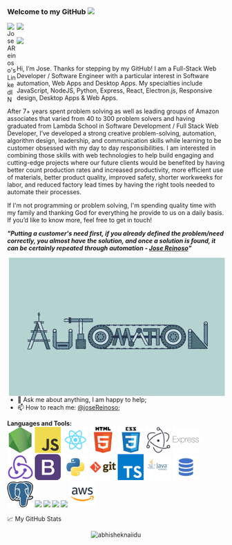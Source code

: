 ### Welcome to my GitHub <img src="https://media.giphy.com/media/hvRJCLFzcasrR4ia7z/giphy.gif" width="25px">

<a href="https://www.linkedin.com/in/josereinoso/">
  <img align="left" alt="JoseAReinoso's LinkedIN" width="22px" src="https://raw.githubusercontent.com/peterthehan/peterthehan/master/assets/linkedin.svg" />
</a>


![](https://visitor-badge.glitch.me/badge?page_id=JoseAReinoso.JoseAReinoso)

![](https://visitor-badge.glitch.me/badge?page_id=JoseAReinoso.JoseAReinoso)



<br />

Hi, I’m Jose. Thanks for stepping by my GitHub! I am a Full-Stack Web Developer / Software Engineer with a particular interest in Software automation, Web Apps and Desktop Apps. My specialties include JavaScript, NodeJS, Python, Express, React, Electron.js, Responsive design, Desktop Apps & Web Apps.

After 7+ years spent problem solving as well as leading groups of Amazon associates that varied from 40 to 300 problem solvers and having graduated from Lambda School in Software Development / Full Stack Web Developer, I’ve developed a strong creative problem-solving, automation, algorithm design, leadership, and communication skills while learning to be customer obsessed with my day to day responsibilities. I am interested in combining those skills with web technologies to help build engaging and cutting-edge projects where our future clients would be benefited by having better count production rates and increased productivity, more efficient use of materials, better product quality, improved safety, shorter workweeks for labor, and reduced factory lead times by having the right tools needed to automate their processes. 

If I'm not programming or problem solving, I'm spending quality time with my family and thanking God for everything he provide to us on a daily basis. If you’d like to know more, feel free to get in touch!

***"Putting a customer's need first, if you already defined the problem/need correctly, you almost have the solution, and once a solution is found, it can be certainly repeated through automation - [Jose Reinoso](https://www.linkedin.com/in/josereinoso/)"***


  <img align="right" alt="GIF" src="https://github.com/JoseAReinoso/JoseAReinoso/blob/main/code.gif" width="500" height="320" />
  
- 💬 Ask me about anything, I am happy to help;
- 📫 How to reach me: [@joseReinoso](https://www.linkedin.com/in/josereinoso/);

**Languages and Tools:**  
<code><img height="60" src="https://raw.githubusercontent.com/github/explore/80688e429a7d4ef2fca1e82350fe8e3517d3494d/topics/nodejs/nodejs.png"></code>
<code><img height="60" src="https://raw.githubusercontent.com/github/explore/80688e429a7d4ef2fca1e82350fe8e3517d3494d/topics/javascript/javascript.png"></code>
<code><img height="60" src="https://raw.githubusercontent.com/github/explore/80688e429a7d4ef2fca1e82350fe8e3517d3494d/topics/react/react.png"></code>
<code><img height="60" src="https://raw.githubusercontent.com/github/explore/80688e429a7d4ef2fca1e82350fe8e3517d3494d/topics/html/html.png"></code>
<code><img height="60" src="https://raw.githubusercontent.com/github/explore/80688e429a7d4ef2fca1e82350fe8e3517d3494d/topics/css/css.png"></code>
<code><img height="60" src="https://raw.githubusercontent.com/github/explore/80688e429a7d4ef2fca1e82350fe8e3517d3494d/topics/electron/electron.png"></code>
<code><img height="60" src="https://raw.githubusercontent.com/github/explore/80688e429a7d4ef2fca1e82350fe8e3517d3494d/topics/express/express.png"></code>
<code><img height="60" src="https://raw.githubusercontent.com/github/explore/80688e429a7d4ef2fca1e82350fe8e3517d3494d/topics/redux/redux.png"></code>
<code><img height="60" src="https://raw.githubusercontent.com/github/explore/80688e429a7d4ef2fca1e82350fe8e3517d3494d/topics/bootstrap/bootstrap.png"></code>
<code><img height="60" src="https://raw.githubusercontent.com/github/explore/80688e429a7d4ef2fca1e82350fe8e3517d3494d/topics/python/python.png"></code>
<code><img height="60" src="https://raw.githubusercontent.com/github/explore/80688e429a7d4ef2fca1e82350fe8e3517d3494d/topics/git/git.png"></code>
<code><img height="60" src="https://raw.githubusercontent.com/github/explore/80688e429a7d4ef2fca1e82350fe8e3517d3494d/topics/typescript/typescript.png"></code>
<code><img height="60" src="https://raw.githubusercontent.com/github/explore/80688e429a7d4ef2fca1e82350fe8e3517d3494d/topics/java/java.png"></code>
<code><img height="60" src="https://raw.githubusercontent.com/github/explore/80688e429a7d4ef2fca1e82350fe8e3517d3494d/topics/sql/sql.png"></code>
<code><img height="60" src="https://raw.githubusercontent.com/github/explore/80688e429a7d4ef2fca1e82350fe8e3517d3494d/topics/postgresql/postgresql.png"></code>
<code><img height="60" src="https://miro.medium.com/max/350/1*5i1_LPEiMqqEuAmYhcmcIw.png"></code> 
<code><img height="60" src="https://miro.medium.com/max/1035/1*k0QFBnA2btydUOh7Lwc4wQ.png"></code>
<code><img height="60" src="https://lh3.googleusercontent.com/proxy/8pc9ZumyoVcYv_Q_p75hijv_tLTLzs3cKhp0PEvIVPuQyYOfQVARU2vQPpgk_UDylVmZ_SM6y0IoTAG3Cm_ueWbyAoNk1B2sgTxEzx4b9xSPg0utPA"></code>
<code><img height="60" src="https://cdn.digital.ai/cdn/ff/KNB2i89aRdIix1pZT-MMzu1M1VRSHteirXctbKwRH8U/1599594601/public/styles/maxwidth_300/public/pt_logos/jest.png?itok=dI0IDX4S"></code>
<code><img height="60" src="https://raw.githubusercontent.com/github/explore/80688e429a7d4ef2fca1e82350fe8e3517d3494d/topics/aws/aws.png"></code>





📈 My GitHub Stats

<p align="center" margin-top=""> <img src="https://github-readme-stats.vercel.app/api?username=JoseAReinoso&show_icons=true&theme=gotham" alt="abhisheknaiidu" />




